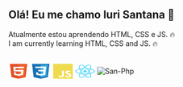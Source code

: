 ## Olá! Eu me chamo Iuri Santana 👋
Atualmente estou aprendendo HTML, CSS e JS. 🔥 <br>
I am currently learning HTML, CSS and JS. 🔥
<div style="display: inline_block"><br>
  <img align="center" alt="San-HTML" height="30" width="40" src="https://raw.githubusercontent.com/devicons/devicon/master/icons/html5/html5-original.svg">
  <img align="center" alt="San-CSS" height="30" width="40" src="https://raw.githubusercontent.com/devicons/devicon/master/icons/css3/css3-original.svg">
  <img align="center" alt="San-Js" height="30" width="40" src="https://raw.githubusercontent.com/devicons/devicon/master/icons/javascript/javascript-plain.svg">
  <img align="center" alt="San-React" height="30" width="40" src="https://raw.githubusercontent.com/devicons/devicon/master/icons/react/react-original.svg">
  <img align="center" alt="San-Php" height="30" width="40" src="https://cdn.jsdelivr.net/gh/devicons/devicon/icons/php/php-original.svg">
</div>
